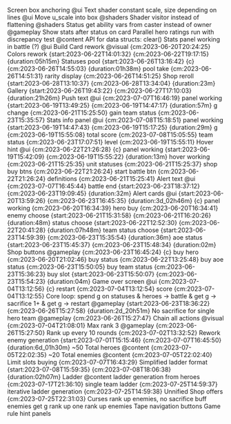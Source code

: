 Screen box anchoring @ui
Text shader constant scale, size depending on lines @ui
Move u_scale into box @shaders
Shader visitor instead of flattening @shaders
Status get ability vars from caster instead of owner @gameplay
Show stats after status on card
Parallel hero ratings run with discrepancy test @content
API for data structs: clear()
Stats panel working in battle (?) @ui
Build
    Card rework @visual {cm:2023-06-20T20:24:25}
    Colors rework {start:2023-06-22T14:01:32} {cm:2023-06-22T19:17:15} {duration:05h15m}
    Statuses pool {start:2023-06-26T13:16:42} {c} {cm:2023-06-26T14:55:03} {duration:01h38m}
        pool take {cm:2023-06-26T14:51:31}
        rarity display {cm:2023-06-26T14:51:25}
    Shop reroll {start:2023-06-28T13:10:37} {cm:2023-06-28T13:34:04} {duration:23m}
    Gallery {start:2023-06-26T19:43:22} {cm:2023-06-27T17:10:03} {duration:21h26m}
    Push text @ui {cm:2023-07-07T16:46:19}
        panel working {start:2023-06-19T13:49:25} {cm:2023-06-19T14:47:17} {duration:57m}
        g change {cm:2023-06-21T15:25:50}
        gain team status {cm:2023-06-23T15:35:57}
    Stats info panel @ui {cm:2023-07-08T15:18:51}
        panel working {start:2023-06-19T14:47:43} {cm:2023-06-19T15:17:25} {duration:29m}
        g {cm:2023-06-19T15:55:08}
        total score {cm:2023-07-08T15:05:55}
        team status {cm:2023-06-23T17:07:51}
        level {cm:2023-06-19T15:55:11}
    Hover hint @ui {cm:2023-06-22T21:26:28} {c}
        panel working {start:2023-06-19T15:42:09} {cm:2023-06-19T15:55:22} {duration:13m}
        hover working {cm:2023-06-21T15:25:35}
        unit statuses {cm:2023-06-21T15:25:37}
        shop buy btns {cm:2023-06-22T21:26:24}
        start battle btn {cm:2023-06-22T21:26:24}
        definitions {cm:2023-06-21T15:25:41}
    Alert text @ui {cm:2023-07-07T16:45:44}
        battle end {start:2023-06-23T18:37:12} {cm:2023-06-23T19:09:45} {duration:32m}
    Alert cards @ui {start:2023-06-20T13:59:26} {cm:2023-06-23T16:45:35} {duration:3d_02h46m} {c}
        panel working {cm:2023-06-20T16:34:39}
        hero buy {cm:2023-06-20T16:34:41}
        enemy choose {start:2023-06-21T15:31:58} {cm:2023-06-21T16:20:26} {duration:48m}
        status choose {start:2023-06-22T12:52:30} {cm:2023-06-22T20:41:28} {duration:07h48m}
        team status choose {start:2023-06-23T14:59:39} {cm:2023-06-23T15:35:54} {duration:36m}
        aoe status {start:2023-06-23T15:45:37} {cm:2023-06-23T15:48:34} {duration:02m}
    Shop buttons @gameplay {cm:2023-06-23T16:45:24} {c}
        buy hero {cm:2023-06-20T21:02:46}
        buy status {cm:2023-06-22T13:25:48}
        buy aoe status {cm:2023-06-23T15:50:05}
        buy team status {cm:2023-06-23T15:36:23}
        buy slot {start:2023-06-23T15:50:07} {cm:2023-06-23T15:54:23} {duration:04m}
    Game over screen @ui {cm:2023-07-04T13:12:56} {c}
        restart {cm:2023-07-04T13:12:54}
        score {cm:2023-07-04T13:12:55}
    Core loop: spend g on statuses & heroes -> battle & get g -> sacrifice 1+ & get g -> restart @gameplay {start:2023-06-23T18:36:22} {cm:2023-06-26T15:27:58} {duration:2d_20h51m}
    No sacrifice for single hero team @gameplay {cm:2023-06-26T15:27:47}
    Chain all actions @visual {cm:2023-07-04T21:08:01}
    Max rank 3 @gameplay {cm:2023-06-26T15:27:50}
    Rank up every 10 rounds {cm:2023-07-02T13:32:52}
    Rework enemy generation {start:2023-07-01T15:15:46} {cm:2023-07-07T16:45:50} {duration:6d_01h30m}
    ~50 Total heroes @content {cm:2023-07-05T22:02:35}
    ~20 Total enemies @content {cm:2023-07-05T22:02:40}
    Limit slots buying {cm:2023-07-07T16:43:29}
    Simplified ladder format {start:2023-07-08T15:59:35} {cm:2023-07-08T18:06:38} {duration:02h07m}
    Ladder @content
        ladder generation from heroes {cm:2023-07-17T21:36:10}
        single team ladder {cm:2023-07-25T14:59:37}
        iterative ladder generation {cm:2023-07-25T14:59:38}
    Unnified Shop offers {cm:2023-07-25T22:31:03}
    Curses
        rank up enemies, no sacrifice
        buff enemies
        get g
        rank up one
        rank up enemies
    Tape navigation buttons
    Game rule hint panels
